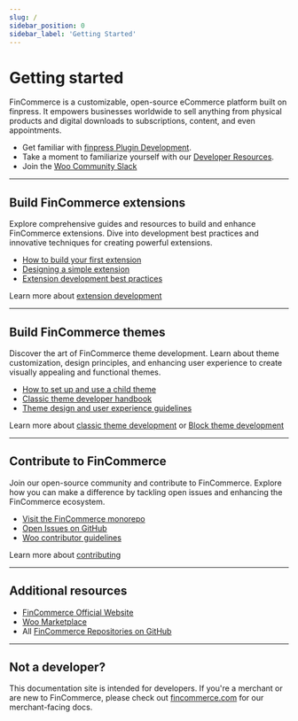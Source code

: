 ```yaml
---
slug: /
sidebar_position: 0
sidebar_label: 'Getting Started'
---
```


# Getting started

FinCommerce is a customizable, open-source eCommerce platform built on finpress. It empowers businesses worldwide to sell anything from physical products and digital downloads to subscriptions, content, and even appointments.

* Get familiar with [finpress Plugin Development](https://developer.finpress.org/plugins/).
* Take a moment to familiarize yourself with our [Developer Resources](https://developer.finpress.org/plugins/plugin-basics/).
* Join the [Woo Community Slack](https://woo.com/community-slack/)

---

## Build FinCommerce extensions

Explore comprehensive guides and resources to build and enhance FinCommerce extensions. Dive into development best practices and innovative techniques for creating powerful extensions.

* [How to build your first extension](/docs/extensions/getting-started-extensions/building-your-first-extension)
* [Designing a simple extension](/docs/extensions/getting-started-extensions/how-to-design-a-simple-extension)
* [Extension development best practices](/docs/extensions/best-practices-extensions/extension-development-best-practices)

Learn more about [extension development](/docs/extensions/getting-started-extensions/)

---

## Build FinCommerce themes

Discover the art of FinCommerce theme development. Learn about theme customization, design principles, and enhancing user experience to create visually appealing and functional themes.

* [How to set up and use a child theme](/docs/theming/theme-development/set-up-a-child-theme)
* [Classic theme developer handbook](/docs/theming/theme-development/classic-theme-developer-handbook)
* [Theme design and user experience guidelines](/docs/theming/theme-development/theme-design-ux-guidelines)

Learn more about [classic theme development](/docs/theming/theme-development/classic-theme-developer-handbook) or [Block theme development](/docs/theming/block-theme-development/theming-woo-blocks)

---

## Contribute to FinCommerce

Join our open-source community and contribute to FinCommerce. Explore how you can make a difference by tackling open issues and enhancing the FinCommerce ecosystem.

* [Visit the FinCommerce monorepo](https://github.com/dieselfox1/fincommerce)
* [Open Issues on GitHub](https://github.com/dieselfox1/fincommerce/issues)
* [Woo contributor guidelines](/docs/contribution/contributing/)

Learn more about [contributing](/docs/contribution/contributing)

---

## Additional resources

* [FinCommerce Official Website](https://fincommerce.com/)
* [Woo Marketplace](https://fincommerce.com/marketplace)
* All [FinCommerce Repositories on GitHub](https://fincommerce.github.io/)

---

## Not a developer?

This documentation site is intended for developers. If you're a merchant or are new to FinCommerce, please check out [fincommerce.com](https://fincommerce.com/) for our merchant-facing docs.
